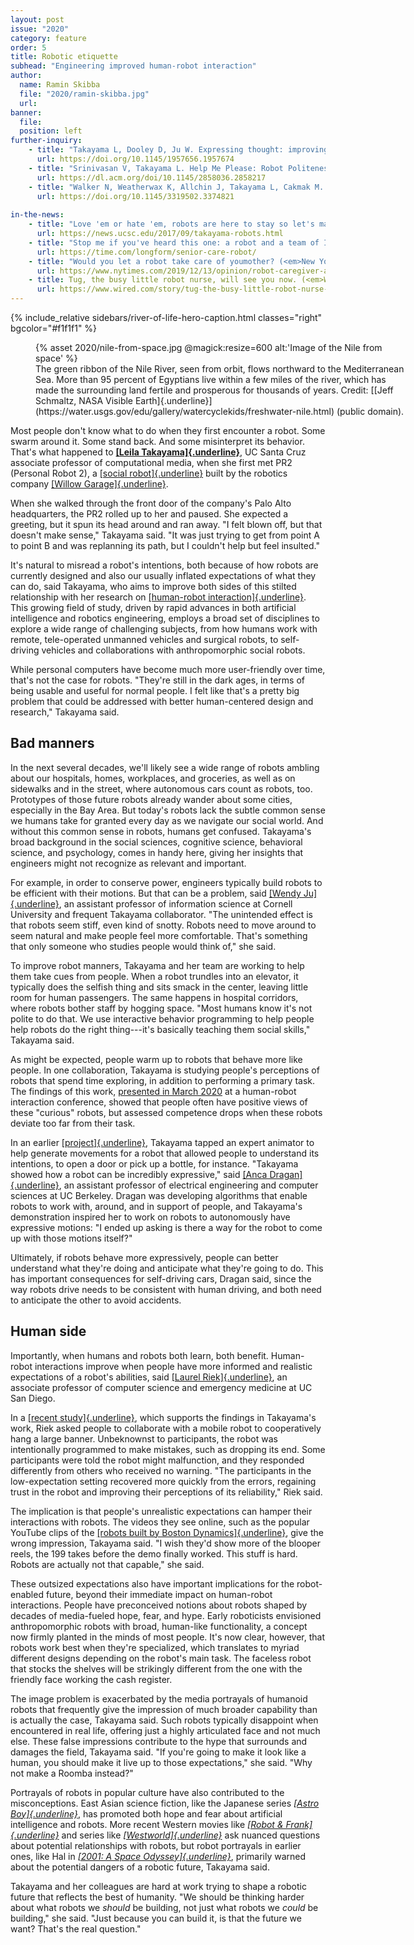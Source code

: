 ```yaml
---
layout: post
issue: "2020"
category: feature
order: 5
title: Robotic etiquette
subhead: "Engineering improved human-robot interaction"
author:
  name: Ramin Skibba
  file: "2020/ramin-skibba.jpg"
  url: 
banner:
  file: 
  position: left
further-inquiry:
    - title: "Takayama L, Dooley D, Ju W. Expressing thought: improving robot readability with animation principles. Proceedings of the 6th ACM/IEEE International Conference on Human-Robot Interaction. March 2011, 69-76."
      url: https://doi.org/10.1145/1957656.1957674
    - title: "Srinivasan V, Takayama L. Help Me Please: Robot Politeness Strategies for Soliciting Help From Humans. Proceedings of the 2016 CHI Conference on Human Factors in Computing Systems. May 2016 4945-4955."
      url: https://dl.acm.org/doi/10.1145/2858036.2858217
    - title: "Walker N, Weatherwax K, Allchin J, Takayama L, Cakmak M. Human Perceptions of a Curious Robot that Performs Off-Task Actions.Proceedings of the 2020 ACM/IEEE International Conference on Human-Robot Interaction (HRI). March 2020, 529-538."
      url: https://doi.org/10.1145/3319502.3374821
   
in-the-news:
    - title: "Love 'em or hate 'em, robots are here to stay so let's make them better, says psychology prof. (UCSC News, September 12, 2017)"
      url: https://news.ucsc.edu/2017/09/takayama-robots.html
    - title: "Stop me if you've heard this one: a robot and a team of Irish scientists walk into a senior living home. (*Time*, October 4, 2019,)"
      url: https://time.com/longform/senior-care-robot/
    - title: "Would you let a robot take care of youmother? (<em>New York Times</em>, December 13, 2019)"
      url: https://www.nytimes.com/2019/12/13/opinion/robot-caregiver-aging.html
    - title: Tug, the busy little robot nurse, will see you now. (<em>Wired</em>, November 10, 2017).
      url: https://www.wired.com/story/tug-the-busy-little-robot-nurse-will-see-you-now/
---
```

{% include_relative sidebars/river-of-life-hero-caption.html classes="right" bgcolor="#f1f1f1" %}

<figure class="" style="width:600px;">
  {% asset 2020/nile-from-space.jpg @magick:resize=600 alt:'Image of the Nile from space' %}<figcaption>The green ribbon of the Nile River, seen from orbit, flows northward to
the Mediterranean Sea. More than 95 percent of Egyptians live within a
few miles of the river, which has made the surrounding land fertile and
prosperous for thousands of years. Credit: [[Jeff Schmaltz, NASA Visible
Earth]{.underline}](https://water.usgs.gov/edu/gallery/watercyclekids/freshwater-nile.html)
(public domain).</figcaption>
</figure>

Most people don't know what to do when they first encounter a robot.
Some swarm around it. Some stand back. And some misinterpret its
behavior. That's what happened to [**[Leila
Takayama]{.underline}**](https://www.soe.ucsc.edu/people/takayama), UC
Santa Cruz associate professor of computational media, when she first
met PR2 (Personal Robot 2), a [[social
robot]{.underline}](https://en.wikipedia.org/wiki/Social_robot) built by
the robotics company [[Willow
Garage]{.underline}](https://en.wikipedia.org/wiki/Willow_Garage).

When she walked through the front door of the company's Palo Alto
headquarters, the PR2 rolled up to her and paused. She expected a
greeting, but it spun its head around and ran away. "I felt blown off,
but that doesn't make sense," Takayama said. "It was just trying to get
from point A to point B and was replanning its path, but I couldn't help
but feel insulted."

It's natural to misread a robot's intentions, both because of how robots
are currently designed and also our usually inflated expectations of
what they can do, said Takayama, who aims to improve both sides of this
stilted relationship with her research on [[human-robot
interaction]{.underline}](https://en.wikipedia.org/wiki/Human%E2%80%93robot_interaction).
This growing field of study, driven by rapid advances in both artificial
intelligence and robotics engineering, employs a broad set of
disciplines to explore a wide range of challenging subjects, from how
humans work with remote, tele-operated unmanned vehicles and surgical
robots, to self-driving vehicles and collaborations
with anthropomorphic social robots.

While personal computers have become much more user-friendly over time,
that's not the case for robots. "They're still in the dark ages, in
terms of being usable and useful for normal people. I felt like that's a
pretty big problem that could be addressed with better human-centered
design and research," Takayama said.

## Bad manners ##

In the next several decades, we'll likely see a wide range of robots
ambling about our hospitals, homes, workplaces, and groceries, as well
as on sidewalks and in the street, where autonomous cars count as
robots, too. Prototypes of those future robots already wander about some
cities, especially in the Bay Area. But today's robots lack the subtle
common sense we humans take for granted every day as we navigate our
social world. And without this common sense in robots, humans get
confused. Takayama's broad background in the social sciences, cognitive
science, behavioral science, and psychology, comes in handy here, giving
her insights that engineers might not recognize as relevant and
important.

For example, in order to conserve power, engineers typically build
robots to be efficient with their motions. But that can be a problem,
said [[Wendy
Ju]{.underline}](https://tech.cornell.edu/people/wendy-ju/), an
assistant professor of information science at Cornell University and
frequent Takayama collaborator. "The unintended effect is that robots
seem stiff, even kind of snotty. Robots need to move around to seem
natural and make people feel more comfortable. That's something that
only someone who studies people would think of," she said.

To improve robot manners, Takayama and her team are working to help them
take cues from people. When a robot trundles into an elevator, it
typically does the selfish thing and sits smack in the center, leaving
little room for human passengers. The same happens in hospital
corridors, where robots bother staff by hogging space. "Most humans know
it's not polite to do that. We use interactive behavior programming to
help people help robots do the right thing---it's basically teaching
them social skills," Takayama said.

As might be expected, people warm up to robots that behave more like
people. In one collaboration, Takayama is studying people's perceptions
of robots that spend time exploring, in addition to performing a primary
task. The findings of this work, [presented in March
2020](https://doi.org/10.1145/3319502.3374821) at a human-robot
interaction conference, showed that people often have positive views of
these "curious" robots, but assessed competence drops when these robots
deviate too far from their task.

In an earlier
[[project]{.underline}](http://www.leilatakayama.org/downloads/Takayama.Animation_HRI2011_prepress.pdf),
Takayama tapped an expert animator to help generate movements for a
robot that allowed people to understand its intentions, to open a door
or pick up a bottle, for instance. "Takayama showed how a robot can be
incredibly expressive," said [[Anca
Dragan]{.underline}](https://people.eecs.berkeley.edu/~anca/), an
assistant professor of electrical engineering and computer sciences at
UC Berkeley. Dragan was developing algorithms that enable robots to work
with, around, and in support of people, and Takayama's demonstration
inspired her to work on robots to autonomously have expressive motions:
"I ended up asking is there a way for the robot to come up with those
motions itself?"

Ultimately, if robots behave more expressively, people can better
understand what they're doing and anticipate what they're going to do.
This has important consequences for self-driving cars, Dragan said,
since the way robots drive needs to be consistent with human driving,
and both need to anticipate the other to avoid accidents.

## Human side ##

Importantly, when humans and robots both learn, both benefit.
Human-robot interactions improve when people have more informed and
realistic expectations of a robot's abilities, said [[Laurel
Riek]{.underline}](https://cseweb.ucsd.edu/~lriek/), an associate
professor of computer science and emergency medicine at UC San Diego.

In a [[recent
study]{.underline}](http://cseweb.ucsd.edu/~lriek/papers/washburn-adeleye-an-riek-THRI-2020.pdf),
which supports the findings in Takayama's work, Riek asked people to
collaborate with a mobile robot to cooperatively hang a large banner.
Unbeknownst to participants, the robot was intentionally programmed to
make mistakes, such as dropping its end. Some participants were told the
robot might malfunction, and they responded differently from others who
received no warning. "The participants in the low-expectation setting
recovered more quickly from the errors, regaining trust in the robot and
improving their perceptions of its reliability," Riek said.

The implication is that people's unrealistic expectations can hamper
their interactions with robots. The videos they see online, such as the
popular YouTube clips of the [[robots built by Boston
Dynamics]{.underline}](https://www.youtube.com/watch?v=YdnJI9T-yXI),
give the wrong impression, Takayama said. "I wish they'd show more of
the blooper reels, the 199 takes before the demo finally worked. This
stuff is hard. Robots are actually not that capable," she said.

These outsized expectations also have important implications for the
robot-enabled future, beyond their immediate impact on human-robot
interactions. People have preconceived notions about robots shaped by
decades of media-fueled hope, fear, and hype. Early roboticists
envisioned anthropomorphic robots with broad, human-like functionality,
a concept now firmly planted in the minds of most people. It's now
clear, however, that robots work best when they're specialized, which
translates to myriad different designs depending on the robot's main
task. The faceless robot that stocks the shelves will be strikingly
different from the one with the friendly face working the cash register.

The image problem is exacerbated by the media portrayals of humanoid
robots that frequently give the impression of much broader capability
than is actually the case, Takayama said. Such robots typically
disappoint when encountered in real life, offering just a highly
articulated face and not much else. These false impressions contribute
to the hype that surrounds and damages the field, Takayama said. "If
you're going to make it look like a human, you should make it live up to
those expectations," she said. "Why not make a Roomba instead?"

Portrayals of robots in popular culture have also contributed to the
misconceptions. East Asian science fiction, like the Japanese series
[*[Astro Boy]{.underline}*](https://en.wikipedia.org/wiki/Astro_Boy),
has promoted both hope and fear about artificial intelligence and
robots. More recent Western movies like [*[Robot &
Frank]{.underline}*](https://en.wikipedia.org/wiki/Robot_%26_Frank) and
series like [*[Westworld]{.underline}*](https://www.hbo.com/westworld)
ask nuanced questions about potential relationships with robots, but
robot portrayals in earlier ones, like Hal in [*[2001: A Space
Odyssey]{.underline}*](https://en.wikipedia.org/wiki/2001:_A_Space_Odyssey_(film)),
primarily warned about the potential dangers of a robotic future,
Takayama said.

Takayama and her colleagues are hard at work trying to shape a robotic
future that reflects the best of humanity. "We should be thinking harder
about what robots we *should* be building, not just what robots we
*could* be building," she said. "Just because you can build it, is that
the future we want? That's the real question."
